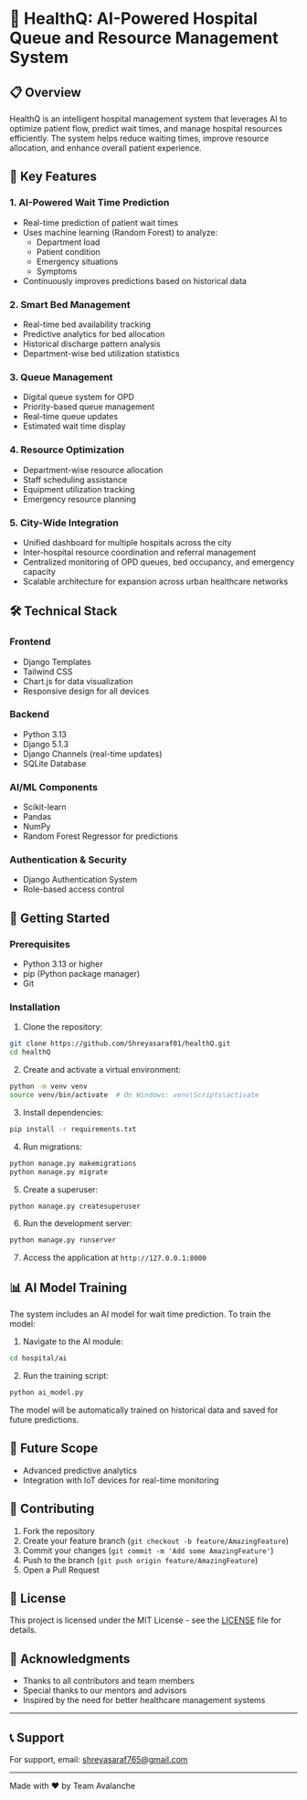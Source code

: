# 🏥 HealthQ: AI-Powered Hospital Queue and Resource Management System

## 📋 Overview
HealthQ is an intelligent hospital management system that leverages AI to optimize patient flow, predict wait times, and manage hospital resources efficiently. The system helps reduce waiting times, improve resource allocation, and enhance overall patient experience.

## 🎯 Key Features

### 1. AI-Powered Wait Time Prediction
- Real-time prediction of patient wait times
- Uses machine learning (Random Forest) to analyze:
  - Department load
  - Patient condition
  - Emergency situations
  - Symptoms
- Continuously improves predictions based on historical data

### 2. Smart Bed Management
- Real-time bed availability tracking
- Predictive analytics for bed allocation
- Historical discharge pattern analysis
- Department-wise bed utilization statistics

### 3. Queue Management
- Digital queue system for OPD
- Priority-based queue management
- Real-time queue updates
- Estimated wait time display

### 4. Resource Optimization
- Department-wise resource allocation
- Staff scheduling assistance
- Equipment utilization tracking
- Emergency resource planning

### 5. City-Wide Integration
- Unified dashboard for multiple hospitals across the city
- Inter-hospital resource coordination and referral management
- Centralized monitoring of OPD queues, bed occupancy, and emergency capacity
- Scalable architecture for expansion across urban healthcare networks

## 🛠️ Technical Stack

### Frontend
- Django Templates
- Tailwind CSS
- Chart.js for data visualization
- Responsive design for all devices

### Backend
- Python 3.13
- Django 5.1.3
- Django Channels (real-time updates)
- SQLite Database

### AI/ML Components
- Scikit-learn
- Pandas
- NumPy
- Random Forest Regressor for predictions

### Authentication & Security
- Django Authentication System
- Role-based access control

## 🚀 Getting Started

### Prerequisites
- Python 3.13 or higher
- pip (Python package manager)
- Git

### Installation

1. Clone the repository:
```bash
git clone https://github.com/Shreyasaraf01/healthQ.git
cd healthQ
```

2. Create and activate a virtual environment:
```bash
python -m venv venv
source venv/bin/activate  # On Windows: venv\Scripts\activate
```

3. Install dependencies:
```bash
pip install -r requirements.txt
```

4. Run migrations:
```bash
python manage.py makemigrations
python manage.py migrate
```

5. Create a superuser:
```bash
python manage.py createsuperuser
```

6. Run the development server:
```bash
python manage.py runserver
```

7. Access the application at `http://127.0.0.1:8000`

## 📊 AI Model Training

The system includes an AI model for wait time prediction. To train the model:

1. Navigate to the AI module:
```bash
cd hospital/ai
```

2. Run the training script:
```bash
python ai_model.py
```

The model will be automatically trained on historical data and saved for future predictions.

## 🌟 Future Scope

- Advanced predictive analytics
- Integration with IoT devices for real-time monitoring

## 🤝 Contributing

1. Fork the repository
2. Create your feature branch (`git checkout -b feature/AmazingFeature`)
3. Commit your changes (`git commit -m 'Add some AmazingFeature'`)
4. Push to the branch (`git push origin feature/AmazingFeature`)
5. Open a Pull Request

## 📝 License

This project is licensed under the MIT License - see the [LICENSE](LICENSE) file for details.

## 🙏 Acknowledgments

- Thanks to all contributors and team members
- Special thanks to our mentors and advisors
- Inspired by the need for better healthcare management systems

---

## 📞 Support

For support, email: shreyasaraf765@gmail.com

---

Made with ❤️ by Team Avalanche
